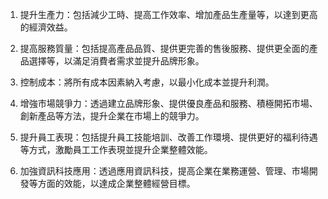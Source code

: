 1. 提升生產力：包括減少工時、提高工作效率、增加產品生產量等，以達到更高的經濟效益。

2. 提高服務質量：包括提高產品品質、提供更完善的售後服務、提供更全面的產品選擇等，以滿足消費者需求並提升品牌形象。

3. 控制成本：將所有成本因素納入考慮，以最小化成本並提升利潤。

4. 增強市場競爭力：透過建立品牌形象、提供優良產品和服務、積極開拓市場、創新產品等方法，提升企業在市場上的競爭力。

5. 提升員工表現：包括提升員工技能培訓、改善工作環境、提供更好的福利待遇等方式，激勵員工工作表現並提升企業整體效能。

6. 加強資訊科技應用：透過應用資訊科技，提高企業在業務運營、管理、市場開發等方面的效能，以達成企業整體經營目標。